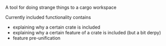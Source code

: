 A tool for doing strange things to a cargo workspace

Currently included functionality contains

- explaining why a certain crate is included
- explaining why a certain feature of a crate is included (but a bit derpy)
- feature pre-unification
